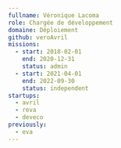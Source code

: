 ```yaml
---
fullname: Véronique Lacoma
role: Chargée de développement
domaine: Déploiement
github: veroAvril
missions:
  - start: 2018-02-01
    end: 2020-12-31
    status: admin 
  - start: 2021-04-01
    end: 2022-09-30
    status: independent
startups:
  - avril
  - reva
  - deveco
previously:
  - eva
---
```

